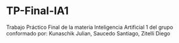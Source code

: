# TP-Final-IA1
Trabajo Práctico Final de la materia Inteligencia Artificial 1 del grupo conformado por: Kunaschik Julian, Saucedo Santiago, Zitelli Diego
